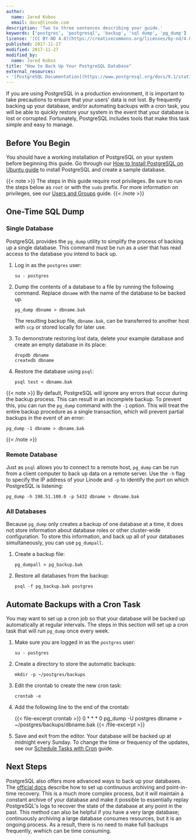 ```yaml
---
author:
  name: Jared Kobos
  email: docs@linode.com
description: 'Two to three sentences describing your guide.'
keywords: ['postgres', 'postgresql', 'backup', 'sql dump', 'pg_dump']
license: '[CC BY-ND 4.0](https://creativecommons.org/licenses/by-nd/4.0)'
published: 2017-11-27
modified: 2017-11-27
modified_by:
  name: Jared Kobos
title: "How to Back Up Your PostgreSQL Database"
external_resources:
- '[PostgreSQL Documentation](https://www.postgresql.org/docs/9.1/static/)'
---
```


If you are using PostgreSQL in a production environment, it is important to take precautions to ensure that your users' data is not lost. By frequently backing up your database, and/or automating backups with a cron task, you will be able to quickly restore your system in the event that your database is lost or corrupted. Fortunately, PostgreSQL includes tools that make this task simple and easy to manage.

## Before You Begin

You should have a working installation of PostgreSQL on your system before beginning this guide. Go through our [How to Install PostgreSQL on Ubuntu guide](/docs/databases/postgresql/how-to-install-postgresql-on-ubuntu-16-04) to install PostgreSQL and create a sample database.

{{< note >}}
The steps in this guide require root privileges. Be sure to run the steps below as `root` or with the `sudo` prefix. For more information on privileges, see our [Users and Groups](/docs/tools-reference/linux-users-and-groups) guide.
{{< /note >}}

## One-Time SQL Dump

### Single Database

PostgreSQL provides the `pg_dump` utility to simplify the process of backing up a single database. This command must be run as a user that has read access to the database you intend to back up.

1.  Log in as the `postgres` user:

		su - postgres

2.  Dump the contents of a database to a file by running the following command. Replace `dbname` with the name of the database to be backed up.

		pg_dump dbname > dbname.bak

	The resulting backup file, `dbname.bak`, can be transferred to another host with `scp` or stored locally for later use.

3.  To demonstrate restoring lost data, delete your example database and create an empty database in its place:

		dropdb dbname
		createdb dbname

4.  Restore the database using `psql`:

		psql test < dbname.bak

{{< note >}}
By default, PostgreSQL will ignore any errors that occur during the backup process. This can result in an incomplete backup. To prevent this, you can run the `pg_dump` command with the `-1` option. This will treat the entire backup procedure as a single transaction, which will prevent partial backups in the event of an error:

	pg_dump -1 dbname > dbname.bak
{{< /note >}}

### Remote Database

Just as `psql` allows you to connect to a remote host, `pg_dump` can be run from a client computer to back up data on a remote server. Use the `-h` flag to specify the IP address of your Linode and `-p` to identify the port on which PostgreSQL is listening:

	pg_dump -h 198.51.100.0 -p 5432 dbname > dbname.bak
	
### All Databases 

Because `pg_dump` only creates a backup of one database at a time, it does not store information about database roles or other cluster-wide configuration. To store this information, and back up all of your databases simultaneously, you can use `pg_dumpall`.

1.  Create a backup file:

		pg_dumpall > pg_backup.bak

2.  Restore all databases from the backup:

		psql -f pg_backup.bak postgres

## Automate Backups with a Cron Task

You may want to set up a cron job so that your database will be backed up automatically at regular intervals. The steps in this section will set up a cron task that will run `pg_dump` once every week.

1.  Make sure you are logged in as the `postgres` user:

		su - postgres

2.  Create a directory to store the automatic backups:

		mkdir -p ~/postgres/backups

3.  Edit the crontab to create the new cron task:

		crontab -e

4.  Add the following line to the end of the crontab:

	{{< file-excerpt crontab >}}
0 * * * 0 pg_dump -U postgres dbname > ~/postgres/backups/dbname.bak
{{< /file-excerpt >}}

5.  Save and exit from the editor. Your database will be backed up at midnight every Sunday. To change the time or frequency of the updates, see our [Schedule Tasks with Cron](/docs/tools-reference/tools/schedule-tasks-with-cron) guide.

## Next Steps

PostgreSQL also offers more advanced ways to back up your databases. The [official docs](https://www.postgresql.org/docs/9.1/static/continuous-archiving.html) describe how to set up continuous archiving and point-in-time recovery. This is a much more complex process, but it will maintain a constant archive of your database and make it possible to essentially replay PostgreSQL's logs to recover the state of the database at any point in the past. This method can also be helpful if you have a very large database; continuously archiving a large database consumes resources, but it is an ongoing process. As a result, there is no need to make full backups frequently, wwhich can be time consuming.
